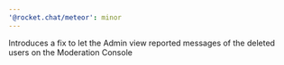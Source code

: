 ```yaml
---
'@rocket.chat/meteor': minor
---
```


Introduces a fix to let the Admin view reported messages of the deleted users on the Moderation Console
